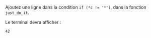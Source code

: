 Ajoutez une ligne dans la condition `if (*c != '*')`, dans la fonction `just_do_it`.

Le terminal devra afficher :

	42